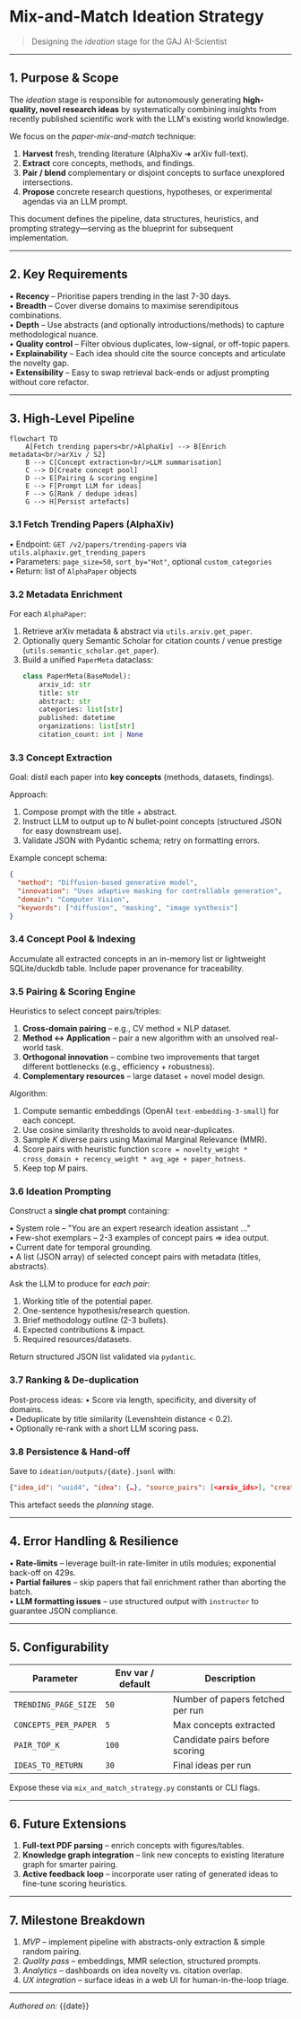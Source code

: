 # Mix-and-Match Ideation Strategy

> Designing the *ideation* stage for the GAJ AI-Scientist

---

## 1. Purpose & Scope

The *ideation* stage is responsible for autonomously generating **high-quality, novel research ideas** by systematically combining insights from recently published scientific work with the LLM's existing world knowledge.

We focus on the *paper-mix-and-match* technique:

1. **Harvest** fresh, trending literature (AlphaXiv ➜ arXiv full-text).
2. **Extract** core concepts, methods, and findings.
3. **Pair / blend** complementary or disjoint concepts to surface unexplored intersections.
4. **Propose** concrete research questions, hypotheses, or experimental agendas via an LLM prompt.

This document defines the pipeline, data structures, heuristics, and prompting strategy—serving as the blueprint for subsequent implementation.

---

## 2. Key Requirements

• **Recency** – Prioritise papers trending in the last 7-30 days.  
• **Breadth** – Cover diverse domains to maximise serendipitous combinations.  
• **Depth** – Use abstracts (and optionally introductions/methods) to capture methodological nuance.  
• **Quality control** – Filter obvious duplicates, low-signal, or off-topic papers.  
• **Explainability** – Each idea should cite the source concepts and articulate the novelty gap.  
• **Extensibility** – Easy to swap retrieval back-ends or adjust prompting without core refactor.

---

## 3. High-Level Pipeline

```mermaid
flowchart TD
    A[Fetch trending papers<br/>AlphaXiv] --> B[Enrich metadata<br/>arXiv / S2]
    B --> C[Concept extraction<br/>LLM summarisation]
    C --> D[Create concept pool]
    D --> E[Pairing & scoring engine]
    E --> F[Prompt LLM for ideas]
    F --> G[Rank / dedupe ideas]
    G --> H[Persist artefacts]
```

### 3.1 Fetch Trending Papers (AlphaXiv)
• Endpoint: `GET /v2/papers/trending-papers` via `utils.alphaxiv.get_trending_papers`  
• Parameters: `page_size=50`, `sort_by="Hot"`, optional `custom_categories`  
• Return: list of `AlphaPaper` objects

### 3.2 Metadata Enrichment
For each `AlphaPaper`:
1. Retrieve arXiv metadata & abstract via `utils.arxiv.get_paper`.
2. Optionally query Semantic Scholar for citation counts / venue prestige (`utils.semantic_scholar.get_paper`).
3. Build a unified `PaperMeta` dataclass:
   ```python
   class PaperMeta(BaseModel):
       arxiv_id: str
       title: str
       abstract: str
       categories: list[str]
       published: datetime
       organizations: list[str]
       citation_count: int | None
   ```

### 3.3 Concept Extraction
Goal: distil each paper into **key concepts** (methods, datasets, findings).

Approach:
1. Compose prompt with the title + abstract.
2. Instruct LLM to output up to *N* bullet-point concepts (structured JSON for easy downstream use).
3. Validate JSON with Pydantic schema; retry on formatting errors.

Example concept schema:
```json
{
  "method": "Diffusion-based generative model",
  "innovation": "Uses adaptive masking for controllable generation",
  "domain": "Computer Vision",
  "keywords": ["diffusion", "masking", "image synthesis"]
}
```

### 3.4 Concept Pool & Indexing
Accumulate all extracted concepts in an in-memory list or lightweight SQLite/duckdb table.  Include paper provenance for traceability.

### 3.5 Pairing & Scoring Engine
Heuristics to select concept pairs/triples:

1. **Cross-domain pairing** – e.g., CV method × NLP dataset.
2. **Method ↔ Application** – pair a new algorithm with an unsolved real-world task.
3. **Orthogonal innovation** – combine two improvements that target different bottlenecks (e.g., efficiency + robustness).
4. **Complementary resources** – large dataset + novel model design.

Algorithm:
1. Compute semantic embeddings (OpenAI `text-embedding-3-small`) for each concept.
2. Use cosine similarity thresholds to avoid near-duplicates.
3. Sample *K* diverse pairs using Maximal Marginal Relevance (MMR).
4. Score pairs with heuristic function `score = novelty_weight * cross_domain + recency_weight * avg_age + paper_hotness`.
5. Keep top *M* pairs.

### 3.6 Ideation Prompting
Construct a **single chat prompt** containing:

• System role – "You are an expert research ideation assistant …"  
• Few-shot exemplars – 2-3 examples of concept pairs ⇒ idea output.  
• Current date for temporal grounding.  
• A list (JSON array) of selected concept pairs with metadata (titles, abstracts).

Ask the LLM to produce for *each pair*:
1. Working title of the potential paper.
2. One-sentence hypothesis/research question.
3. Brief methodology outline (2-3 bullets).
4. Expected contributions & impact.
5. Required resources/datasets.

Return structured JSON list validated via `pydantic`.

### 3.7 Ranking & De-duplication
Post-process ideas:
• Score via length, specificity, and diversity of domains.  
• Deduplicate by title similarity (Levenshtein distance < 0.2).  
• Optionally re-rank with a short LLM scoring pass.

### 3.8 Persistence & Hand-off
Save to `ideation/outputs/{date}.jsonl` with:
```json
{"idea_id": "uuid4", "idea": {…}, "source_pairs": [<arxiv_ids>], "created_at": "…"}
```
This artefact seeds the *planning* stage.

---

## 4. Error Handling & Resilience
• **Rate-limits** – leverage built-in rate-limiter in utils modules; exponential back-off on 429s.  
• **Partial failures** – skip papers that fail enrichment rather than aborting the batch.  
• **LLM formatting issues** – use structured output with `instructor` to guarantee JSON compliance.

---

## 5. Configurability
| Parameter | Env var / default | Description |
|-----------|-------------------|-------------|
| `TRENDING_PAGE_SIZE` | `50` | Number of papers fetched per run |
| `CONCEPTS_PER_PAPER` | `5` | Max concepts extracted |
| `PAIR_TOP_K` | `100` | Candidate pairs before scoring |
| `IDEAS_TO_RETURN` | `30` | Final ideas per run |

Expose these via `mix_and_match_strategy.py` constants or CLI flags.

---

## 6. Future Extensions
1. **Full-text PDF parsing** – enrich concepts with figures/tables.  
2. **Knowledge graph integration** – link new concepts to existing literature graph for smarter pairing.  
3. **Active feedback loop** – incorporate user rating of generated ideas to fine-tune scoring heuristics.

---

## 7. Milestone Breakdown
1. *MVP* – implement pipeline with abstracts-only extraction & simple random pairing.  
2. *Quality pass* – embeddings, MMR selection, structured prompts.  
3. *Analytics* – dashboards on idea novelty vs. citation overlap.  
4. *UX integration* – surface ideas in a web UI for human-in-the-loop triage.

---

*Authored on:* {{date}} 